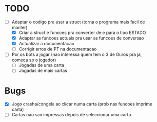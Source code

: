 # TODO
- [ ] Adaptar o codigo pra usar a struct (torna o programa mais facil de manter)
    - [X] Criar a struct e funcoes pra converter de e para o tipo ESTADO
    - [X] Adaptar as funcoes actuais pra usar as funcoes de conversao
    - [X] Actualizar a documentacao
    - [ ] Corrigir erros de PT na documentacao
- [ ] Por os bots a jogar (nao interessa quem tem o 3 de Ouros pra ja, comeca sp o jogador)
    - [ ] Jogadas de uma carta
    - [ ] Jogadas de mais cartas

# Bugs
- [X] Jogo crasha/congela ao clicar numa carta (prob nas funcoes imprime carta)
- [ ] Cartas nao sao impressas depois de seleccionar uma carta
